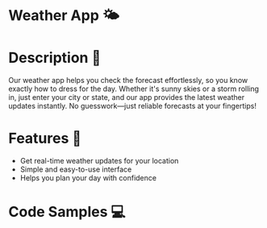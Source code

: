 # Weather App 🌤
# Description 📌
Our weather app helps you check the forecast effortlessly, so you know exactly how to dress for the day. Whether it's sunny skies or a storm rolling in, just enter your city or state, and our app provides the latest weather updates instantly. No guesswork—just reliable forecasts at your fingertips!

# Features 🚀
- Get real-time weather updates for your location
-  Simple and easy-to-use interface
-   Helps you plan your day with confidence

# Code Samples 💻
